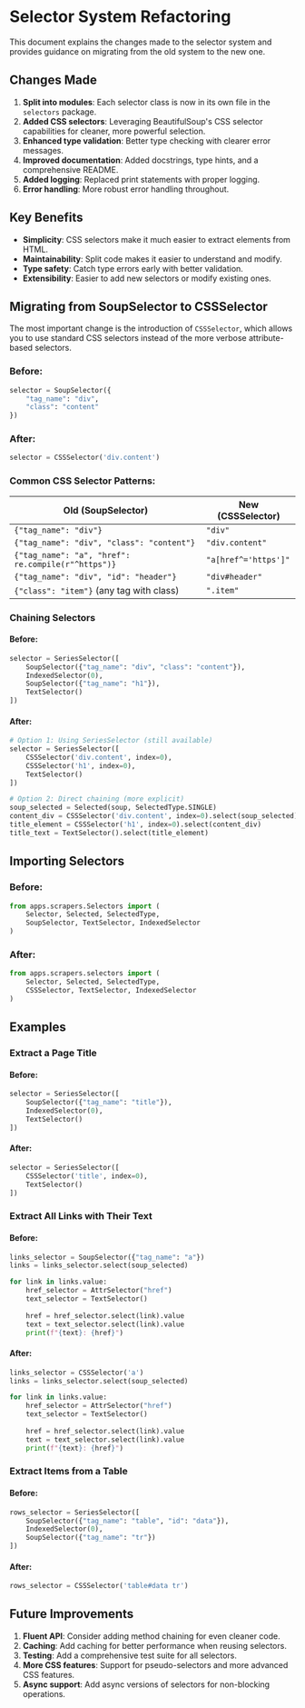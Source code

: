 # Selector System Refactoring

This document explains the changes made to the selector system and provides guidance on migrating from the old system to the new one.

## Changes Made

1. **Split into modules**: Each selector class is now in its own file in the `selectors` package.
2. **Added CSS selectors**: Leveraging BeautifulSoup's CSS selector capabilities for cleaner, more powerful selection.
3. **Enhanced type validation**: Better type checking with clearer error messages.
4. **Improved documentation**: Added docstrings, type hints, and a comprehensive README.
5. **Added logging**: Replaced print statements with proper logging.
6. **Error handling**: More robust error handling throughout.

## Key Benefits

- **Simplicity**: CSS selectors make it much easier to extract elements from HTML.
- **Maintainability**: Split code makes it easier to understand and modify.
- **Type safety**: Catch type errors early with better validation.
- **Extensibility**: Easier to add new selectors or modify existing ones.

## Migrating from SoupSelector to CSSSelector

The most important change is the introduction of `CSSSelector`, which allows you to use standard CSS selectors instead of the more verbose attribute-based selectors.

### Before:

```python
selector = SoupSelector({
    "tag_name": "div", 
    "class": "content"
})
```

### After:

```python
selector = CSSSelector('div.content')
```

### Common CSS Selector Patterns:

| Old (SoupSelector) | New (CSSSelector) |
|-------------------|------------------|
| `{"tag_name": "div"}` | `"div"` |
| `{"tag_name": "div", "class": "content"}` | `"div.content"` |
| `{"tag_name": "a", "href": re.compile(r"^https")}` | `"a[href^='https']"` |
| `{"tag_name": "div", "id": "header"}` | `"div#header"` |
| `{"class": "item"}` (any tag with class) | `".item"` |

### Chaining Selectors

#### Before:

```python
selector = SeriesSelector([
    SoupSelector({"tag_name": "div", "class": "content"}),
    IndexedSelector(0),
    SoupSelector({"tag_name": "h1"}),
    TextSelector()
])
```

#### After:

```python
# Option 1: Using SeriesSelector (still available)
selector = SeriesSelector([
    CSSSelector('div.content', index=0),
    CSSSelector('h1', index=0),
    TextSelector()
])

# Option 2: Direct chaining (more explicit)
soup_selected = Selected(soup, SelectedType.SINGLE)
content_div = CSSSelector('div.content', index=0).select(soup_selected)
title_element = CSSSelector('h1', index=0).select(content_div)
title_text = TextSelector().select(title_element)
```

## Importing Selectors

### Before:

```python
from apps.scrapers.Selectors import (
    Selector, Selected, SelectedType,
    SoupSelector, TextSelector, IndexedSelector
)
```

### After:

```python
from apps.scrapers.selectors import (
    Selector, Selected, SelectedType,
    CSSSelector, TextSelector, IndexedSelector
)
```

## Examples

### Extract a Page Title

#### Before:

```python
selector = SeriesSelector([
    SoupSelector({"tag_name": "title"}),
    IndexedSelector(0),
    TextSelector()
])
```

#### After:

```python
selector = SeriesSelector([
    CSSSelector('title', index=0),
    TextSelector()
])
```

### Extract All Links with Their Text

#### Before:

```python
links_selector = SoupSelector({"tag_name": "a"})
links = links_selector.select(soup_selected)

for link in links.value:
    href_selector = AttrSelector("href")
    text_selector = TextSelector()
    
    href = href_selector.select(link).value
    text = text_selector.select(link).value
    print(f"{text}: {href}")
```

#### After:

```python
links_selector = CSSSelector('a')
links = links_selector.select(soup_selected)

for link in links.value:
    href_selector = AttrSelector("href")
    text_selector = TextSelector()
    
    href = href_selector.select(link).value
    text = text_selector.select(link).value
    print(f"{text}: {href}")
```

### Extract Items from a Table

#### Before:

```python
rows_selector = SeriesSelector([
    SoupSelector({"tag_name": "table", "id": "data"}),
    IndexedSelector(0),
    SoupSelector({"tag_name": "tr"})
])
```

#### After:

```python
rows_selector = CSSSelector('table#data tr')
```

## Future Improvements

1. **Fluent API**: Consider adding method chaining for even cleaner code.
2. **Caching**: Add caching for better performance when reusing selectors.
3. **Testing**: Add a comprehensive test suite for all selectors.
4. **More CSS features**: Support for pseudo-selectors and more advanced CSS features.
5. **Async support**: Add async versions of selectors for non-blocking operations.
